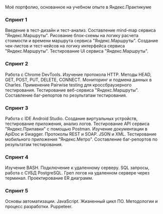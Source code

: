 Моё портфолио, основанное на учебном опыте в Яндекс.Практикуме

### Спринт 1 

Введение в тест-дизайн и тест-анализ. 
Составление mind-map сервиса "Яндекс.Маршруты". Рисование блок-схемы на логику расчета стоимости и времени маршрута сервиса "Яндекс.Маршруты". 
Создание чек-листов и тест-кейсов на логику интерфейса сервиса "Яндекс.Маршруты". 
Тестирование UI сервиса "Яндекс.Маршруты". 

### Спринт 2 

Работа с Chrome DevTools. 
Изучение протокола HTTP. Методы HEAD, GET, POST, PUT, DELETE, CONNECT. 
Мониторинг и подмена данных в Charles.
Применение Pairwise testing для кроссбраузерного тестирования.
Тестирование веб-сервиса "Яндекс.Маршруты". 
Составление баг-репортов по результатам тестирования.

### Спринт 3

Работа с IDE Android Studio. Создание виртуальных устройств, тестирование приложения, анализ логов.
Тестирование API сервиса "Яндекс.Прилавки" с помощью Postman. 
Изучение документации в ApiDoc и Swagger.
Протоколы REST и SOAP. 
JSON и XML. 
Тестирование мобильного приложения "Яндекс.Метро". 
Составление баг-репортов по результатам тестирования.

### Спринт 4

Изучение BASH.
Подключение к удаленному серверу.
SQL запросы, работа с СУБД PostgreSQL.
Греп логов на удаленном сервере через терминал.
Проектирование ER диаграмм.

### Спринт 5

Основы автоматизации. JavaScript. Жизненный цикл ПО. Методологии и процесс разработки. Puppeteer.
